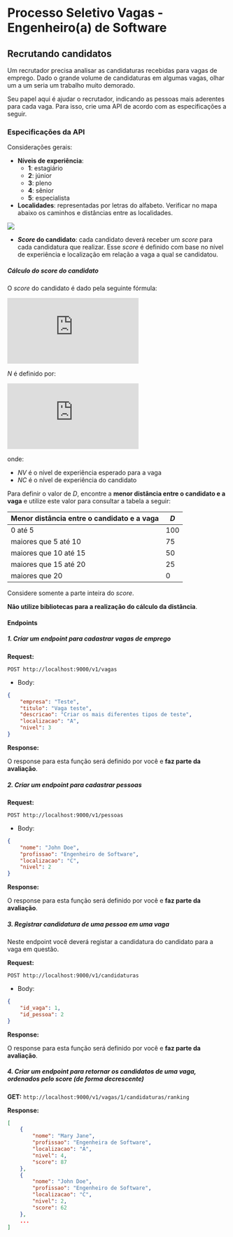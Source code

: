 # Processo Seletivo Vagas - Engenheiro(a) de Software

## Recrutando candidatos

Um recrutador precisa analisar as candidaturas recebidas para vagas de emprego. Dado o grande volume de candidaturas em algumas vagas, olhar um a um seria um trabalho muito demorado.

Seu papel aqui é ajudar o recrutador, indicando as pessoas mais aderentes para cada vaga. Para isso, crie uma API de acordo com as especificações a seguir.

### Especificações da API

Considerações gerais:

* **Níveis de experiência**:
  * **1**: estagiário
  * **2**: júnior
  * **3**: pleno
  * **4**: sênior
  * **5**: especialista
* **Localidades**: representadas por letras do alfabeto. Verificar no mapa abaixo os caminhos e distâncias entre as localidades.

![](./graph.png)

* ***Score* do candidato**: cada candidato deverá receber um *score* para cada candidatura que realizar. Esse *score* é definido com base no nível de experiência e localização em relação a vaga a qual se candidatou.


##### Cálculo do *score* do candidato

O *score* do candidato é dado pela seguinte fórmula:

![vagascom SCORE](http://latex.codecogs.com/gif.latex?SCORE%20%3D%20%5Cdfrac%7BN%20&plus;%20D%7D%7B2%7D)

*N* é definido por:

![vagascom N](http://latex.codecogs.com/gif.latex?N%20%3D%20100%20-%2025%20%5Ctimes%20%7CNV%20-%20NC%7C)

onde:

* *NV* é o nível de experiência esperado para a vaga 
* *NC* é o nível de experiência do candidato

Para definir o valor de *D*,  encontre a **menor distância entre o candidato e a vaga** e utilize este valor para consultar a tabela a seguir:

| Menor distância entre o candidato e a vaga | *D*  |
| ------------------------------------------ | ---- |
| 0 até 5                                    | 100  |
| maiores que 5 até 10                       | 75   |
| maiores que 10 até 15                      | 50   |
| maiores que 15 até 20                      | 25   |
| maiores que 20                             | 0    |



Considere somente a parte inteira do *score*.

**Não utilize bibliotecas para a realização do cálculo da distância**. 


#### Endpoints

##### 1. Criar um endpoint para cadastrar vagas de emprego

**Request:** 

```POST http://localhost:9000/v1/vagas```

+ Body:

```json
{
    "empresa": "Teste",
    "titulo": "Vaga teste",
    "descricao": "Criar os mais diferentes tipos de teste",
    "localizacao": "A",
    "nivel": 3
}
```

**Response:**

O response para esta função será definido por você e **faz parte da avaliação**.

##### 2. Criar um endpoint para cadastrar pessoas

**Request:** 

```POST http://localhost:9000/v1/pessoas```

+ Body:

```json
{
    "nome": "John Doe",
    "profissao": "Engenheiro de Software",
    "localizacao": "C",
    "nivel": 2
}
```

**Response:**

O response para esta função será definido por você e **faz parte da avaliação**.

##### 3. Registrar candidatura de uma pessoa em uma vaga

Neste endpoint você deverá registar a candidatura do candidato para a vaga em questão.

**Request:** 

```POST http://localhost:9000/v1/candidaturas```

+ Body:

```json
{
    "id_vaga": 1,
    "id_pessoa": 2
}
```

**Response:**

O response para esta função será definido por você e **faz parte da avaliação**.

##### 4. Criar um endpoint para retornar os candidatos de uma vaga, ordenados pelo score (de forma decrescente)

**GET:** `http://localhost:9000/v1/vagas/1/candidaturas/ranking`

**Response:**

```json
[
    {
        "nome": "Mary Jane",
        "profissao": "Engenheira de Software",
        "localizacao": "A",
        "nivel": 4,
        "score": 87
	},
    {
        "nome": "John Doe",
        "profissao": "Engenheiro de Software",
        "localizacao": "C",
        "nivel": 2,
        "score": 62
	},
    ...
]
```
